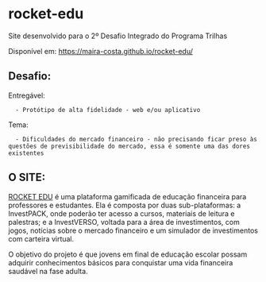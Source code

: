 # rocket-edu
Site desenvolvido para o 2º Desafio Integrado do Programa Trilhas

Disponível em: https://maira-costa.github.io/rocket-edu/

## Desafio:

  Entregável: 
  
      - Protótipo de alta fidelidade - web e/ou aplicativo
      
  Tema: 
  
      - Dificuldades do mercado financeiro - não precisando ficar preso às questões de previsibilidade do mercado, essa é somente uma das dores existentes

## O SITE:

<a href="https://maira-costa.github.io/rocket-edu/">ROCKET EDU</a> é uma plataforma gamificada de educação financeira para professores e estudantes. Ela é composta por duas sub-plataformas: a InvestPACK, onde poderão ter acesso a cursos, materiais de leitura e palestras; e a InvestVERSO, voltada para a área de investimentos, com jogos, notícias sobre o mercado financeiro e um simulador de investimentos com carteira virtual.

O objetivo do projeto é que jovens em final de educação escolar possam adquirir conhecimentos básicos para conquistar uma vida financeira saudável na fase adulta.

